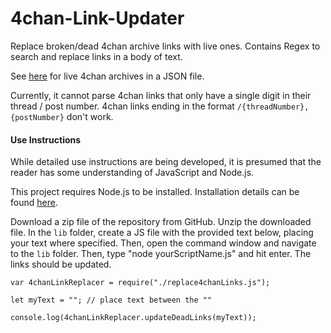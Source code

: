 # 4chan-Link-Updater
Replace broken/dead 4chan archive links with live ones. Contains Regex to search and replace links in a body of text.

See [here](https://github.com/4chenz/archives.json) for live 4chan archives in a JSON file.

Currently, it cannot parse 4chan links that only have a single digit in their thread / post number.
4chan links ending in the format `/{threadNumber},{postNumber}` don't work.


#### Use Instructions

While detailed use instructions are being developed, it is presumed that the reader has some understanding of JavaScript and Node.js.

This project requires Node.js to be installed. Installation details can be found [here](https://nodejs.org/en/download/).

Download a zip file of the repository from GitHub. Unzip the downloaded file. In the `lib` folder, create a JS file with the provided text below, placing your text where specified. Then, open the command window and navigate to the `lib` folder. Then, type "node yourScriptName.js" and hit enter. The links should be updated.


```
var 4chanLinkReplacer = require("./replace4chanLinks.js");

let myText = ""; // place text between the ""  

console.log(4chanLinkReplacer.updateDeadLinks(myText));
```
